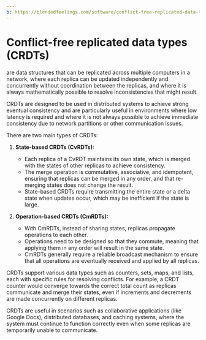 ```yaml
---
b: https://blendedfeelings.com/software/conflict-free-replicated-data-types/conflict-free-replicated-data-types.md
---
```


# Conflict-free replicated data types (CRDTs) 
are data structures that can be replicated across multiple computers in a network, where each replica can be updated independently and concurrently without coordination between the replicas, and where it is always mathematically possible to resolve inconsistencies that might result.

CRDTs are designed to be used in distributed systems to achieve strong eventual consistency and are particularly useful in environments where low latency is required and where it is not always possible to achieve immediate consistency due to network partitions or other communication issues.

There are two main types of CRDTs:

1. **State-based CRDTs (CvRDTs):**
   - Each replica of a CvRDT maintains its own state, which is merged with the states of other replicas to achieve consistency.
   - The merge operation is commutative, associative, and idempotent, ensuring that replicas can be merged in any order, and that re-merging states does not change the result.
   - State-based CRDTs require transmitting the entire state or a delta state when updates occur, which may be inefficient if the state is large.

2. **Operation-based CRDTs (CmRDTs):**
   - With CmRDTs, instead of sharing states, replicas propagate operations to each other.
   - Operations need to be designed so that they commute, meaning that applying them in any order will result in the same state.
   - CmRDTs generally require a reliable broadcast mechanism to ensure that all operations are eventually received and applied by all replicas.

CRDTs support various data types such as counters, sets, maps, and lists, each with specific rules for resolving conflicts. For example, a CRDT counter would converge towards the correct total count as replicas communicate and merge their states, even if increments and decrements are made concurrently on different replicas.

CRDTs are useful in scenarios such as collaborative applications (like Google Docs), distributed databases, and caching systems, where the system must continue to function correctly even when some replicas are temporarily unable to communicate.